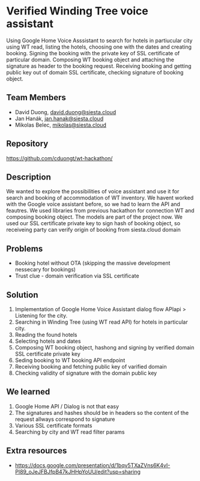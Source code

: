 # Verified Winding Tree voice assistant

Using Google Home Voice Asssistant to search for hotels in partiucular city using WT read, listing the hotels, choosing one with the dates and creating booking. 
Signing the booking with the private key of SSL certificate of particular domain. Composing WT booking object and attaching the signature as header to the booking request. 
Receiving booking and getting public key out of domain SSL certificate, checking signature of booking object.

## Team Members

* David Duong, david.duong@siesta.cloud
* Jan Hanák, jan.hanak@siesta.cloud
* Mikolas Belec, mikolas@siesta.cloud

## Repository

https://github.com/cduongt/wt-hackathon/

## Description

We wanted to explore the possibilities of voice assistant and use it for search and booking of accommodation of WT inventory. 
We havent worked with the Google voice assistant before, so we had to learn the API and feautres. 
We used libraries from previous hackathon for connection WT and composing booking object. The models are part of the project now.
We used our  SSL certificate private key to sign hash of booking object, so receiveing party can verify origin of booking from siesta.cloud domain

## Problems

- Booking hotel without OTA (skipping the massive development nessecary for bookings)
- Trust clue - domain verification via SSL certificate

## Solution

1) Implementation of Google Home Voice Assistant dialog flow APIapi > Listening for the city.
2) Searching in Winding Tree (using WT read API) for hotels in particular city.
3) Reading the found hotels
4) Selecting hotels and dates
5) Composing WT booking object, hashong and signing by verified domain SSL certificate private key 
6) Seding booking to WT booking API endpoint
7) Receiving booking and fetching public key of varified domain
8) Checking validity of signature with the domain public key

## We learned

1) Google Home API / Dialog is not that easy
2) The signatures and hashes should be in headers so the content of the request allways correspond to signature
3) Various SSL certificate formats
4) Searching by city and WT read filter params

## Extra resources

* https://docs.google.com/presentation/d/1bqv5TXaZVns6K4vI-Pl89_oJeJFBJfpB47kJHHpYoUU/edit?usp=sharing
